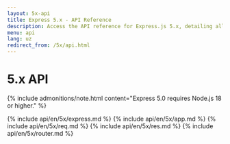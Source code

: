 ```yaml
---
layout: 5x-api
title: Express 5.x - API Reference
description: Access the API reference for Express.js 5.x, detailing all modules, methods, and properties for building web applications with this latest version.
menu: api
lang: uz
redirect_from: /5x/api.html
---
```


<div id="api-doc" markdown="1">

  <h1>5.x API</h1>

{% include admonitions/note.html content="Express 5.0 requires Node.js 18 or higher." %}

{% include api/en/5x/express.md %}
{% include api/en/5x/app.md %}
{% include api/en/5x/req.md %}
{% include api/en/5x/res.md %}
{% include api/en/5x/router.md %}

</div>
